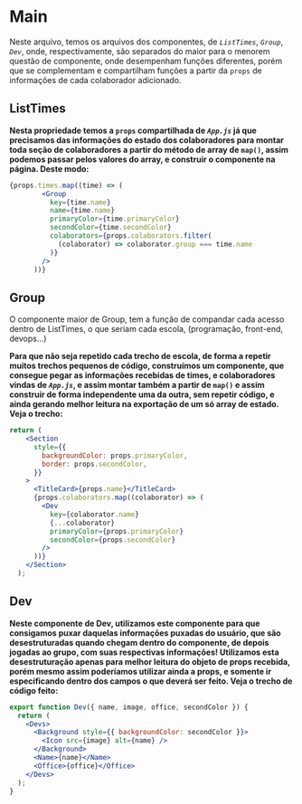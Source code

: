 # Main

Neste arquivo, temos os arquivos dos componentes, de *`ListTimes`*, *`Group`*,  *`Dev`*, onde, respectivamente, são separados do maior para o menorem questão de componente, onde desempenham funções diferentes, porém que se complementam e compartilham funções a partir da `props` de informações de cada colaborador adicionado.

## ListTimes

**Nesta propriedade temos a `props` compartilhada de *`App.js`* já que precisamos das informações do estado dos colaboradores para montar toda seção de colaboradores a partir do método de array de `map()`, assim podemos passar pelos valores do array, e construir o componente na página. Deste modo:**

```jsx
{props.times.map((time) => (
        <Group
          key={time.name}
          name={time.name}
          primaryColor={time.primaryColor}
          secondColor={time.secondColor}
          colaborators={props.colaborators.filter(
            (colaborator) => colaborator.group === time.name
          )}
        />
      ))}
```

## Group

O componente maior de Group, tem a função de compandar cada acesso dentro de ListTimes, o que seriam cada escola, (programação, front-end, devops...)

**Para  que não seja repetido cada trecho de escola, de forma a repetir muitos trechos pequenos de código, construímos um componente, que consegue pegar as informações recebidas de times, e colaboradores vindas de *`App.js`*, e assim montar também a partir de `map()` e assim construir de forma independente uma da outra, sem repetir código, e ainda gerando melhor leitura na exportação de um só array de estado. Veja o trecho:**

```jsx
return (
    <Section
      style={{
        backgroundColor: props.primaryColor,
        border: props.secondColor,
      }}
    >
      <TitleCard>{props.name}</TitleCard>
      {props.colaborators.map((colaborator) => (
        <Dev
          key={colaborator.name}
          {...colaborator}
          primaryColor={props.primaryColor}
          secondColor={props.secondColor}
        />
      ))}
    </Section>
  );
```

## Dev

**Neste componente de Dev, utilizamos este componente para que consigamos puxar daquelas informações puxadas do usuário, que são desestruturadas quando chegam dentro do componente, de depois jogadas ao grupo, com suas respectivas informações! Utilizamos esta desestruturação apenas para melhor leitura do objeto de props recebida, porém mesmo assim poderíamos utilizar ainda a props, e somente ir especificando dentro dos campos o que deverá ser feito. Veja o trecho de código feito:**

```jsx
export function Dev({ name, image, office, secondColor }) {
  return (
    <Devs>
      <Background style={{ backgroundColor: secondColor }}>
        <Icon src={image} alt={name} />
      </Background>
      <Name>{name}</Name>
      <Office>{office}</Office>
    </Devs>
  );
}
```